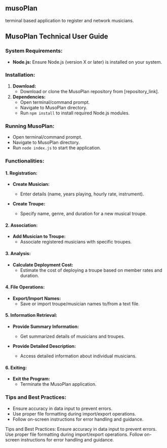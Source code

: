 ## musoPlan
terminal based application to register and network musicians. 

## MusoPlan Technical User Guide

### System Requirements:
- **Node.js:** Ensure Node.js (version X or later) is installed on your system.

### Installation:
1. **Download:**
   - Download or clone the MusoPlan repository from [repository_link].
2. **Dependencies:**
   - Open terminal/command prompt.
   - Navigate to MusoPlan directory.
   - Run `npm install` to install required Node.js modules.

### Running MusoPlan:
- Open terminal/command prompt.
- Navigate to MusoPlan directory.
- Run `node index.js` to start the application.

### Functionalities:

#### 1. Registration:

- **Create Musician:**
  - Enter details (name, years playing, hourly rate, instrument).
  
- **Create Troupe:**
  - Specify name, genre, and duration for a new musical troupe.

#### 2. Association:

- **Add Musician to Troupe:**
  - Associate registered musicians with specific troupes.

#### 3. Analysis:

- **Calculate Deployment Cost:**
  - Estimate the cost of deploying a troupe based on member rates and duration.

#### 4. File Operations:

- **Export/Import Names:**
  - Save or import troupe/musician names to/from a text file.

#### 5. Information Retrieval:

- **Provide Summary Information:**
  - Get summarized details of musicians and troupes.
  
- **Provide Detailed Description:**
  - Access detailed information about individual musicians.

#### 6. Exiting:

- **Exit the Program:**
  - Terminate the MusoPlan application.

### Tips and Best Practices:

- Ensure accuracy in data input to prevent errors.
- Use proper file formatting during import/export operations.
- Follow on-screen instructions for error handling and guidance.

Tips and Best Practices:
Ensure accuracy in data input to prevent errors.
Use proper file formatting during import/export operations.
Follow on-screen instructions for error handling and guidance.
